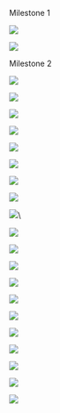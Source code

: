 ﻿Milestone 1

![](Aspose.Words.8156f71b-8421-4976-8001-dd5f45b22312.001.png)

![](Aspose.Words.8156f71b-8421-4976-8001-dd5f45b22312.002.png)


Milestone 2 

![](Aspose.Words.8156f71b-8421-4976-8001-dd5f45b22312.003.png)

![](Aspose.Words.8156f71b-8421-4976-8001-dd5f45b22312.004.png)

![](Aspose.Words.8156f71b-8421-4976-8001-dd5f45b22312.005.png)

![](Aspose.Words.8156f71b-8421-4976-8001-dd5f45b22312.006.png)


![](Aspose.Words.8156f71b-8421-4976-8001-dd5f45b22312.007.png)

![](Aspose.Words.8156f71b-8421-4976-8001-dd5f45b22312.008.png)

![](Aspose.Words.8156f71b-8421-4976-8001-dd5f45b22312.009.png)


![](Aspose.Words.8156f71b-8421-4976-8001-dd5f45b22312.010.png)

![](Aspose.Words.8156f71b-8421-4976-8001-dd5f45b22312.011.png)\


![](Aspose.Words.8156f71b-8421-4976-8001-dd5f45b22312.012.png)




![](Aspose.Words.8156f71b-8421-4976-8001-dd5f45b22312.013.png)


![](Aspose.Words.8156f71b-8421-4976-8001-dd5f45b22312.014.png)

![](Aspose.Words.8156f71b-8421-4976-8001-dd5f45b22312.015.png)

![](Aspose.Words.8156f71b-8421-4976-8001-dd5f45b22312.016.png)

![](Aspose.Words.8156f71b-8421-4976-8001-dd5f45b22312.017.png)

![](Aspose.Words.8156f71b-8421-4976-8001-dd5f45b22312.018.png)



![](Aspose.Words.8156f71b-8421-4976-8001-dd5f45b22312.019.png)

![](Aspose.Words.8156f71b-8421-4976-8001-dd5f45b22312.020.png)

![](Aspose.Words.8156f71b-8421-4976-8001-dd5f45b22312.021.png)

![](Aspose.Words.8156f71b-8421-4976-8001-dd5f45b22312.022.png)
